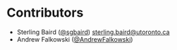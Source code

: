 # Contributors

* Sterling Baird ([@sgbaird](https://github.com/sgbaird)) [sterling.baird@utoronto.ca](mailto:sterling.baird@utoronto.ca)
* Andrew Falkowski ([@AndrewFalkowski](https://github.com/AndrewFalkowski))
